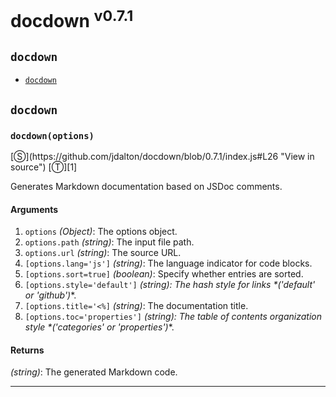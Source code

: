 # docdown <sup>v0.7.1</sup>

<!-- div class="toc-container" -->

<!-- div -->

## `docdown`
* <a href="#docdownoptions">`docdown`</a>

<!-- /div -->

<!-- /div -->

<!-- div class="doc-container" -->

<!-- div -->

## `docdown`

<!-- div -->

<h3 id="docdownoptions"><code>docdown(options)</code></h3>
[&#x24C8;](https://github.com/jdalton/docdown/blob/0.7.1/index.js#L26 "View in source") [&#x24C9;][1]

Generates Markdown documentation based on JSDoc comments.

#### Arguments
1. `options` *(Object)*: The options object.
2. `options.path` *(string)*: The input file path.
3. `options.url` *(string)*: The source URL.
4. `[options.lang='js']` *(string)*: The language indicator for code blocks.
5. `[options.sort=true]` *(boolean)*: Specify whether entries are sorted.
6. `[options.style='default']` *(string): The hash style for links &#42;('default' or 'github')*&#42;.
7. `[options.title='<%]` *(string)*: The documentation title.
8. `[options.toc='properties']` *(string): The table of contents organization style &#42;('categories' or 'properties')*&#42;.

#### Returns
*(string)*: The generated Markdown code.

---

<!-- /div -->

<!-- /div -->

<!-- /div -->

 [1]: #docdown "Jump back to the TOC."
